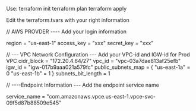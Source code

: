 Use: 
terraform init
terraform plan
terraform apply

Edit the terraform.tvars with your right information

// AWS PROVDER ---- Add your login information

region     = "us-east-1"
access_key = "xxx"
secret_key = "xxx"


// --- VPC Network Configuration --- Add your VPC-id and IGW-id for Prod VPC
cidr_block = "172.20.4.64/27"
vpc_id = "vpc-03a7dae813af25efb"
igw_id = "igw-017b9aaa021a579fc"
public_subnets_map = {
  "us-east-1a" = 0
  "us-east-1b" = 1
  }
 subnets_bit_length = 1
 
 // ----Endpoint Information --- Add the endpoint service name
 
 service_name = "com.amazonaws.vpce.us-east-1.vpce-svc-09f5d87b88509e545"
